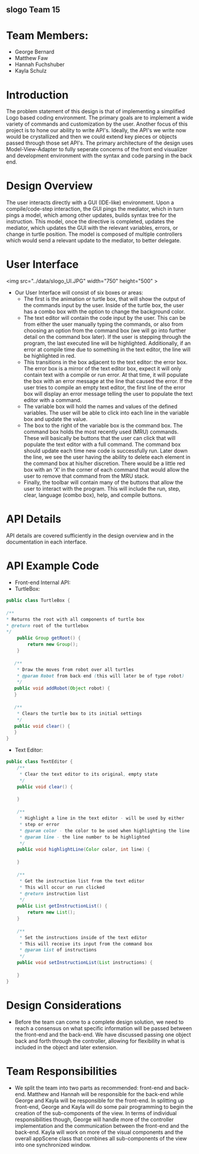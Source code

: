 ## slogo Team 15

# Team Members:
* George Bernard
* Matthew Faw
* Hannah Fuchshuber
* Kayla Schulz

# Introduction

The problem statement of this design is that of implementing a simplified Logo based coding environment. The primary goals are to implement a wide variety of commands and customization by the user. Another focus of this project is to hone our ability to write API's. Ideally, the API's we write now would be crystallized and then we could extend key pieces or objects passed through those set API's. The primary architecture of the design uses Model-View-Adapter to fully seperate concerns of the front end visualizer and development environment with the syntax and code parsing in the back end. 

# Design Overview

The user interacts directly with a GUI (IDE-like) environment. Upon a compile/code-step interaction, the GUI pings the mediator, which in turn pings a model, which among other updates, builds syntax tree for the instruction. This model, once the directive is completed, updates the mediator, which updates the GUI with the relevant variables, errors, or change in turtle position. The model is composed of multiple controllers which would send a relevant update to the mediator, to better delegate.

# User Interface

<img src="../data/slogo_UI.JPG" width="750" height="500" \>

* Our User Interface will consist of six boxes or areas:
    * The first is the animation or turtle box, that will show the output of the commands input by the user. Inside of the turtle box, the user has a combo box with the option to change the background color. 
    * The text editor will contain the code input by the user. This can be from either the user manually typing the commands, or also from choosing an option from the command box (we will go into further detail on the command box later). If the user is stepping through the program, the last executed line will be highlighted. Additionally, if an error at compile time due to something in the text editor, the line will be highlighted in red. 
    * This transitions in the box adjacent to the text editor: the error box. The error box is a mirror of the text editor box, expect it will only contain text with a compile or run error. At that time, it will populate the box with an error message at the line that caused the error. If the user tries to compile an empty text editor, the first line of the error box will display an error message telling the user to populate the text editor with a command.
    * The variable box will hold the names and values of the defined variables. The user will be able to click into each line in the variable box and update the value. 
    * The box to the right of the variable box is the command box. The command box holds the most recently used (MRU) commands. These will basically be buttons that the user can click that will populate the text editor with a full command. The command box should update each time new code is successfully run. Later down the line, we see the user having the ability to delete each element in the command box at his/her discretion. There would be a little red box with an ‘X’ in the corner of each command that would allow the user to remove that command from the MRU stack. 
    * Finally, the toolbar will contain many of the buttons that allow the user to interact with the program. This will include the run, step, clear, language (combo box), help, and compile buttons.

# API Details

API details are covered sufficiently in the design overview and in the documentation in each interface.

# API Example Code

* Front-end Internal API:
* TurtleBox:

```java
public class TurtleBox {

/**
* Returns the root with all components of turtle box
* @return root of the turtlebox
*/
    public Group getRoot() {
        return new Group();
    }
    
   /**
    * Draw the moves from robot over all turtles
    * @param Robot from back-end (this will later be of type robot)
    */
   public void addRobot(Object robot) {
   }
    
   /**
    * Clears the turtle box to its initial settings
    */
   public void clear() {
   }
}
```

    
* Text Editor:
```java
public class TextEditor {
    /**
     * Clear the text editor to its original, empty state
     */
    public void clear() {
        
    }
    
    /**
     * Highlight a line in the text editor - will be used by either
     * step or error
     * @param color - the color to be used when highlighting the line
     * @param line - the line number to be highlighted
     */
    public void highlightLine(Color color, int line) {
        
    }
    
    /**
     * Get the instruction list from the text editor
     * This will occur on run clicked
     * @return instruction list
     */
    public List getInstructionList() {
        return new List();
    }
    
    /**
     * Set the instructions inside of the text editor
     * This will receive its input from the command box
     * @param list of instructions
     */
    public void setInstructionList(List instructions) {
        
    }
}
```

# Design Considerations
* Before the team can come to a complete design solution, we need to reach a consensus on what specific information will be passed between the front-end and the back-end. We have discussed passing one object back and forth through the controller, allowing for flexibility in what is included in the object and later extension.

# Team Responsibilities
* We split the team into two parts as recommended: front-end and back-end. Matthew and Hannah will be responsible for the back-end while George and Kayla will be responsible for the front-end. 
In splitting up front-end, George and Kayla will do some pair programming to begin the creation of the sub-components of the view. In terms of individual responsibilities
though, George will handle more of the controller implementation and the communication between the front-end and the back-end. Kayla will work on more of the visual components and the overall appScene class that combines all sub-components of the view into one synchronized window.